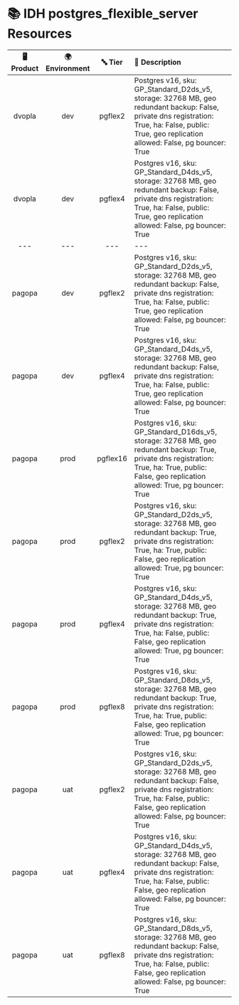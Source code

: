 # 📚 IDH postgres_flexible_server Resources

| 🖥️ Product  | 🌍 Environment | 🔤 Tier | 📝 Description |
|:-------------:|:----------------:|:---------:|:----------------|
| dvopla | dev |  pgflex2 | Postgres v16, sku: GP_Standard_D2ds_v5, storage: 32768 MB, geo redundant backup: False, private dns registration: True, ha: False, public: True, geo replication allowed: False, pg bouncer: True |
| dvopla | dev |  pgflex4 | Postgres v16, sku: GP_Standard_D4ds_v5, storage: 32768 MB, geo redundant backup: False, private dns registration: True, ha: False, public: True, geo replication allowed: False, pg bouncer: True |
|---   |---   | ---   |---  |
| pagopa | dev |  pgflex2 | Postgres v16, sku: GP_Standard_D2ds_v5, storage: 32768 MB, geo redundant backup: False, private dns registration: True, ha: False, public: True, geo replication allowed: False, pg bouncer: True |
| pagopa | dev |  pgflex4 | Postgres v16, sku: GP_Standard_D4ds_v5, storage: 32768 MB, geo redundant backup: False, private dns registration: True, ha: False, public: True, geo replication allowed: False, pg bouncer: True |
| pagopa | prod |  pgflex16 | Postgres v16, sku: GP_Standard_D16ds_v5, storage: 32768 MB, geo redundant backup: True, private dns registration: True, ha: True, public: False, geo replication allowed: True, pg bouncer: True |
| pagopa | prod |  pgflex2 | Postgres v16, sku: GP_Standard_D2ds_v5, storage: 32768 MB, geo redundant backup: True, private dns registration: True, ha: True, public: False, geo replication allowed: True, pg bouncer: True |
| pagopa | prod |  pgflex4 | Postgres v16, sku: GP_Standard_D4ds_v5, storage: 32768 MB, geo redundant backup: True, private dns registration: True, ha: False, public: False, geo replication allowed: True, pg bouncer: True |
| pagopa | prod |  pgflex8 | Postgres v16, sku: GP_Standard_D8ds_v5, storage: 32768 MB, geo redundant backup: True, private dns registration: True, ha: True, public: False, geo replication allowed: True, pg bouncer: True |
| pagopa | uat |  pgflex2 | Postgres v16, sku: GP_Standard_D2ds_v5, storage: 32768 MB, geo redundant backup: False, private dns registration: True, ha: False, public: False, geo replication allowed: False, pg bouncer: True |
| pagopa | uat |  pgflex4 | Postgres v16, sku: GP_Standard_D4ds_v5, storage: 32768 MB, geo redundant backup: False, private dns registration: True, ha: False, public: False, geo replication allowed: False, pg bouncer: True |
| pagopa | uat |  pgflex8 | Postgres v16, sku: GP_Standard_D8ds_v5, storage: 32768 MB, geo redundant backup: False, private dns registration: True, ha: False, public: False, geo replication allowed: False, pg bouncer: True |
